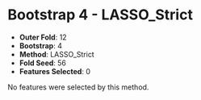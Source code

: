 # Bootstrap 4 - LASSO_Strict

- **Outer Fold**: 12
- **Bootstrap**: 4
- **Method**: LASSO_Strict
- **Fold Seed**: 56
- **Features Selected**: 0

No features were selected by this method.
